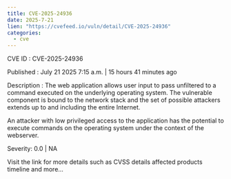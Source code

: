 ```yaml
--- 
title: CVE-2025-24936
date: 2025-7-21
lien: "https://cvefeed.io/vuln/detail/CVE-2025-24936"
categories:
  - cve
---
```


CVE ID : CVE-2025-24936

Published :  July 21
2025
7:15 a.m. | 15 hours
41 minutes ago

Description : The web application allows user input to pass unfiltered to a command executed on the underlying operating system. The vulnerable component is bound to the network stack and the set of possible attackers extends up to and including the entire Internet.

An attacker with low privileged access to the application has the potential to execute commands on the operating system under the context of the webserver.

Severity: 0.0 | NA

Visit the link for more details
such as CVSS details
affected products
timeline
and more...
